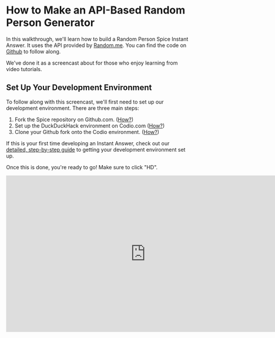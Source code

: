 # How to Make an API-Based Random Person Generator

In this walkthrough, we'll learn how to build a Random Person Spice Instant Answer. It uses the API provided by [Random.me](https://randomuser.me/). You can find the code on [Github](https://gist.github.com/moollaza/0f935d1b11eb66f1f2e8) to follow along.

We've done it as a screencast about for those who enjoy learning from video tutorials.

## Set Up Your Development Environment

To follow along with this screencast, we'll first need to set up our development environment. There are three main steps:

1. Fork the Spice repository on Github.com. ([How?](https://talsraviv.gitbooks.io/duckduckhackdocs/content/duckduckhack/welcome/setup-dev-environment.html#1-fork-the-appropriate-repository-on-githubcom))
2. Set up the DuckDuckHack environment on Codio.com ([How?](https://talsraviv.gitbooks.io/duckduckhackdocs/content/duckduckhack/welcome/setup-dev-environment.html#2-set-up-the-duckduckgo-environment-on-codiocom))
3. Clone your Github fork onto the Codio environment. ([How?](https://talsraviv.gitbooks.io/duckduckhackdocs/content/duckduckhack/welcome/setup-dev-environment.html#3-clone-your-github-fork-onto-the-codio-environment))

If this is your first time developing an Instant Answer, check out our [detailed, step-by-step guide](https://talsraviv.gitbooks.io/duckduckhackdocs/content/duckduckhack/welcome/setup-dev-environment.html) to getting your development environment set up.

Once this is done, you're ready to go! Make sure to click "HD".

<iframe src="https://player.vimeo.com/video/146959080?byline=0" width="757" height="426" frameborder="0" webkitallowfullscreen mozallowfullscreen allowfullscreen></iframe>


